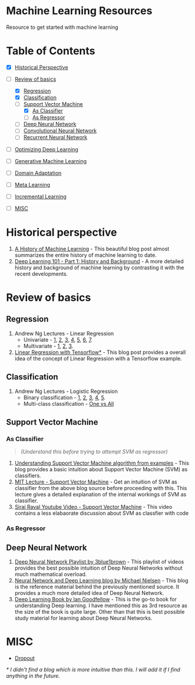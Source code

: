 # Machine Learning Resources
Resource to get started with machine learning

Table of Contents
=================

  - [x] [Historical Perspective](#historical-perspective) 
  - [ ] [Review of basics](#review-of-basics)
      - [x] [Regression](#regression)
      - [x] [Classification](#classification)
      - [ ] [Support Vector Machine](#support-vector-machine)
          - [x] [As Classifier](#as-classifier)
          - [ ] [As Regressor](#as-regressor)
      - [ ] [Deep Neural Network](#deep-neural-network)
      - [ ] [Convolutional Neural Network](#convolutional-neural-network)
      - [ ] [Recurrent Neural Network](#recurrent-neural-network)
  - [ ] [Optimizing Deep Learning](#optimizing-deep-learning)
  - [ ] [Generative Machine Learning](#generative-machine-learning)
  - [ ] [Domain Adaptation](#domain-adaptation)
  - [ ] [Meta Learning](#meta-learning)
  - [ ] [Incremental Learning](#incremental-learning)
  - [ ] [MISC](#misc)
  
  
Historical perspective
==========================

1. [A History of Machine Learning](https://cloud.withgoogle.com/build/data-analytics/explore-history-machine-learning/) - This beautiful blog post almost summarizes the entire history of machine learning to date.
2. [Deep Learning 101 - Part 1: History and Background](http://beamlab.org/deeplearning/2017/02/23/deep_learning_101_part1.html) - A more detailed history and background of machine learning by contrasting it with the recent developments.

Review of basics
====================

Regression
--------------------------
1. Andrew Ng Lectures - Linear Regression
    * Univariate - [1](https://youtu.be/kHwlB_j7Hkc?list=PLLssT5z_DsK-h9vYZkQkYNWcItqhlRJLN), [2](https://www.youtube.com/watch?v=yuH4iRcggMw&list=PLLssT5z_DsK-h9vYZkQkYNWcItqhlRJLN&index=5), [3](https://www.youtube.com/watch?v=yR2ipCoFvNo&list=PLLssT5z_DsK-h9vYZkQkYNWcItqhlRJLN&index=6), [4](https://www.youtube.com/watch?v=0kns1gXLYg4&list=PLLssT5z_DsK-h9vYZkQkYNWcItqhlRJLN&index=7), [5](https://www.youtube.com/watch?v=YovTqTY-PYY&list=PLLssT5z_DsK-h9vYZkQkYNWcItqhlRJLN&index=9), [6](https://www.youtube.com/watch?v=YovTqTY-PYY&list=PLLssT5z_DsK-h9vYZkQkYNWcItqhlRJLN&index=9), [7](https://www.youtube.com/watch?v=GtSf2T6Co80&list=PLLssT5z_DsK-h9vYZkQkYNWcItqhlRJLN&index=10).
    * Multivariate - [1](https://www.youtube.com/watch?v=Q4GNLhRtZNc&list=PLLssT5z_DsK-h9vYZkQkYNWcItqhlRJLN&index=18), [2](https://www.youtube.com/watch?v=pkJjoro-b5c&list=PLLssT5z_DsK-h9vYZkQkYNWcItqhlRJLN&index=19), [3](https://www.youtube.com/watch?v=B-Ks01zR4HY&list=PLLssT5z_DsK-h9vYZkQkYNWcItqhlRJLN&index=24).
2. [Linear Regression with Tensorflow*](https://www.guru99.com/linear-regression-tensorflow.html) - This blog post provides a overall idea of the concept of Linear Regression with a Tensorflow example.


Classification
-------------------------
1. Andrew Ng Lectures - Logistic Regression
    * Binary classification - [1](https://www.youtube.com/watch?v=-la3q9d7AKQ&list=PLLssT5z_DsK-h9vYZkQkYNWcItqhlRJLN&index=32), [2](https://www.youtube.com/watch?v=t1IT5hZfS48&list=PLLssT5z_DsK-h9vYZkQkYNWcItqhlRJLN&index=33), [3](https://www.youtube.com/watch?v=F_VG4LNjZZw&list=PLLssT5z_DsK-h9vYZkQkYNWcItqhlRJLN&index=34), [4](https://www.youtube.com/watch?v=HIQlmHxI6-0&list=PLLssT5z_DsK-h9vYZkQkYNWcItqhlRJLN&index=35), [5](https://www.youtube.com/watch?v=TTdcc21Ko9A&list=PLLssT5z_DsK-h9vYZkQkYNWcItqhlRJLN&index=36).
    * Multi-class classification - [One vs All](https://www.youtube.com/watch?v=-EIfb6vFJzc&list=PLLssT5z_DsK-h9vYZkQkYNWcItqhlRJLN&index=38)

Support Vector Machine
-----------------------------
### As Classifier ###
>  _(Understand this before trying to attempt SVM as regressor)_ 

1. [Understanding Support Vector Machine algorithm from examples](https://www.analyticsvidhya.com/blog/2017/09/understaing-support-vector-machine-example-code/) - This blog provides a basic intuition about Support Vector Machine (SVM) as classifiers.
2. [MIT Lecture - Support Vector Machine](https://www.youtube.com/watch?v=_PwhiWxHK8o) - Get an intuition of SVM as classifier from the above blog source before proceeding with this. This lecture gives a detailed explanation of the internal workings of SVM as classifier.
3. [Siraj Raval Youtube Video - Support Vector Machine](https://www.youtube.com/watch?v=g8D5YL6cOSE) - This video contains a less elabaorate discussion about SVM as classfier with code

### As Regressor ###

Deep Neural Network
---------------------------
1. [Deep Neural Network Playlist by 3blue1brown](https://www.3blue1brown.com/neural-networks) - This playlist of videos provides the best possible intuition of Deep Neural Networks without much mathematical overload.
2. [Neural Network and Deep Learning blog by  Michael Nielsen](http://neuralnetworksanddeeplearning.com/) - This blog is the reference material behind the previously mentioned source. It provides a much more detailed idea of Deep Neural Network.
3. [Deep Learning Book by Ian Goodfellow](http://www.deeplearningbook.org/) - This is the go-to book for understanding Deep learning. I have mentioned this as 3rd resource as the size of the book is quite large. Other than that this is best possible study material for learning about Deep Neural Networks.

MISC
==================
* [Dropout](https://machinelearningmastery.com/dropout-for-regularizing-deep-neural-networks/)
    

_* I didn't find a blog which is more intuitive than this. I will add it if I find anything in the future._
